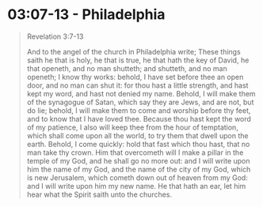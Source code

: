 # 03:07-13 - Philadelphia

> Revelation 3:7-13
> 
> And to the angel of the church in Philadelphia write; These things saith he that is holy, he that is true, he that hath the key of David, he that openeth, and no man shutteth; and shutteth, and no man openeth; I know thy works: behold, I have set before thee an open door, and no man can shut it: for thou hast a little strength, and hast kept my word, and hast not denied my name. Behold, I will make them of the synagogue of Satan, which say they are Jews, and are not, but do lie; behold, I will make them to come and worship before thy feet, and to know that I have loved thee. Because thou hast kept the word of my patience, I also will keep thee from the hour of temptation, which shall come upon all the world, to try them that dwell upon the earth. Behold, I come quickly: hold that fast which thou hast, that no man take thy crown. Him that overcometh will I make a pillar in the temple of my God, and he shall go no more out: and I will write upon him the name of my God, and the name of the city of my God, which is new Jerusalem, which cometh down out of heaven from my God: and I will write upon him my new name.
He that hath an ear, let him hear what the Spirit saith unto the churches.
